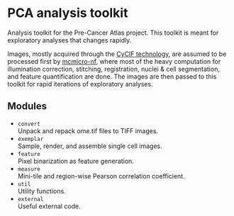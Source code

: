 # PCA analysis toolkit

Analysis toolkit for the Pre-Cancer Atlas project. This toolkit is meant for exploratory analyses that changes rapidly. 

Images, mostly acquired through the [CyCIF technology](https://www.cycif.org/), are assumed to be processed first by [mcmicro-nf](https://github.com/labsyspharm/mcmicro-nf), where most of the heavy computation for illumination correction, stitching, registration, nuclei & cell segmentation, and feature quantification are done. The images are then passed to this toolkit for rapid iterations of exploratory analyses.

## Modules
* `convert`  
   Unpack and repack ome.tif files to TIFF images.
* `exemplar`  
   Sample, render, and assemble single cell images.
* `feature`  
   Pixel binarization as feature generation.
* `measure`  
   Mini-tile and region-wise Pearson correlation coefficient.
* `util`  
   Utility functions.
* `external`  
   Useful external code.
